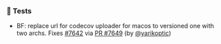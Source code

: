 ### 🧪 Tests

- BF: replace url for codecov uploader for macos to versioned one with two archs.  Fixes [#7642](https://github.com/datalad/datalad/issues/7642) via [PR #7649](https://github.com/datalad/datalad/pull/7649) (by [@yarikoptic](https://github.com/yarikoptic))
